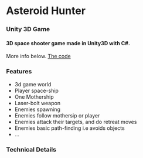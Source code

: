# Asteroid Hunter
### Unity 3D Game

#### 3D space shooter game made in Unity3D with C#.
More info below.
[The code](./Assets/Scripts)

### Features
- 3d game world
- Player space-ship
- One Mothership
- Laser-bolt weapon
- Enemies spawning
- Enemies follow mothersip or player
- Enemies attack their targets, and do retreat moves
- Enemies basic path-finding i.e avoids objects
- ...

### Technical Details


